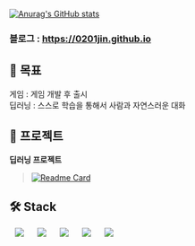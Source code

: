 <!--
**0201jin/0201jin** is a ✨ _special_ ✨ repository because its `README.md` (this file) appears on your GitHub profile.

Here are some ideas to get you started:

- 🔭 I’m currently working on ...
- 🌱 I’m currently learning ...
- 👯 I’m looking to collaborate on ...
- 🤔 I’m looking for help with ...
- 💬 Ask me about ...
- 📫 How to reach me: ...
- 😄 Pronouns: ...
- ⚡ Fun fact: ...
-->
[![Anurag's GitHub stats](https://github-readme-stats.vercel.app/api?username=0201jin&theme=cobalt)](https://github.com/anuraghazra/github-readme-stats)

### 블로그 : <https://0201jin.github.io>

## 🏃 목표 ##
게임 : 게임 개발 후 출시   
딥러닝 : 스스로 학습을 통해서 사람과 자연스러운 대화
    
## 🚀 프로젝트 ##
**딥러닝 프로젝트**   
>[![Readme Card](https://github-readme-stats.vercel.app/api/pin/?username=0201jin&repo=JNSDeepLearning&show_owner=true)](https://github.com/anuraghazra/github-readme-stats)
    
## 🛠 Stack ##
<div>
  <p>
    <img src="https://img.shields.io/badge/C-A8B9CC?style=flat-square&logo=C&logoColor=white" style="height : auto; margin-left : 10px; margin-right : 10px;"/>
    <img src="https://img.shields.io/badge/C++-00599C?style=flat-square&logo=C%2B%2B&logoColor=white" style="height : auto; margin-left : 10px; margin-right : 10px;"/>
    <img src="https://img.shields.io/badge/Unreal Engine-313131?style=flat-square&logo=unreal%20engine&logoColor=white" style="height : auto; margin-left : 10px; margin-right : 10px;"/>
    <img src="https://img.shields.io/badge/DirectX-4641D9?style=flat-square" style="height : auto; margin-left : 10px; margin-right : 10px;"/>
    <img src="https://img.shields.io/badge/WinAPI-005E75?style=flat-square" style="height : auto; margin-left : 10px; margin-right : 10px;"/>
  </p>
</div>
